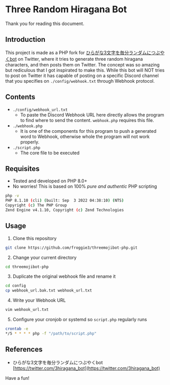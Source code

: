 # Three Random Hiragana Bot

Thank you for reading this document.

## Introduction

This project is made as a PHP fork for [ひらがな3文字を毎分ランダムにつぶやくbot](https://twitter.com/3hiragana_bot) on Twitter, where it tries to generate three random hiragana characters, and then posts them on Twitter. The concept was so amazing but rediculous that I got inspirated to make this. While this bot will NOT tries to post on Twitter it has capable of posting on a specific Discord channel that you specifies on `./config/webhook.txt` through Webhook protocol. 

## Contents

-   `./config/webhook_url.txt`
    -   To paste the Discord Webhook URL here directly allows the program to find where to send the content. `webhook.php` requires this file.
-   `./webhook.php`
    -   It is one of the components for this program to push a generated word to Webhook, otherwise whole the program will not work properly.
-   `./script.php`
    -   The core file to be executed

## Requisites

-   Tested and developed on PHP 8.0+
-   No worries! This is based on 100% *pure and authentic* PHP scripting

```bash
php -v
PHP 8.1.10 (cli) (built: Sep  3 2022 04:38:10) (NTS)
Copyright (c) The PHP Group
Zend Engine v4.1.10, Copyright (c) Zend Technologies
```

## Usage

1.  Clone this repository

```bash
git clone https://github.com/froggie3/threemojibot-php.git
```

2.  Change your current directory

```bash
cd threemojibot-php
```

3.  Duplicate the original webhook file and rename it 

```bash
cd config
cp webhook_url.bak.txt webhook_url.txt
```

4.  Write your Webhook URL

```bash
vim webhook_url.txt
```

5.  Configure your cronjob or systemd so `script.php` regularly runs

```bash
crontab -e
*/5 * * * * php -f "/path/to/script.php" 
```

## References

-   ひらがな3文字を毎分ランダムにつぶやくbot  
[https://twitter.com/3hiragana_bot](https://twitter.com/3hiragana_bot) 

    

Have a fun!
